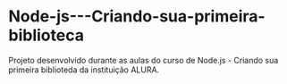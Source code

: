 ﻿# Node-js---Criando-sua-primeira-biblioteca
Projeto desenvolvido durante as aulas do curso de Node.js - Criando sua primeira biblioteda da instituição ALURA.
